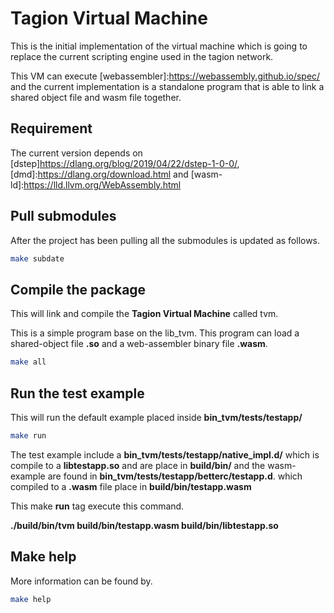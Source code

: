 # Tagion Virtual Machine

This is the initial implementation of the virtual machine which is going to replace the current scripting engine used in the tagion network.

This VM can execute [webassembler]:https://webassembly.github.io/spec/  and the current implementation is a standalone program that is able to link a shared object file and wasm file together.

## Requirement

The current version depends on [dstep]https://dlang.org/blog/2019/04/22/dstep-1-0-0/, [dmd]:https://dlang.org/download.html and [wasm-ld]:https://lld.llvm.org/WebAssembly.html

## Pull submodules

After the project has been pulling all the submodules is updated as follows.

```bash
make subdate
```
## Compile the package

This will link and compile the **Tagion Virtual Machine** called tvm.

This is a simple program base on the lib_tvm. This program can load a shared-object file **.so** and a web-assembler binary file **.wasm**.

```bash
make all
```

## Run the test example

This will run the default example placed inside **bin_tvm/tests/testapp/**

```bash
make run
```

The test example include a **bin_tvm/tests/testapp/native_impl.d/** which is compile to a **libtestapp.so** and are place in **build/bin/** and the wasm-example are found in **bin_tvm/tests/testapp/betterc/testapp.d**. which compiled to a **.wasm** file place in **build/bin/testapp.wasm**

This make **run** tag execute this command.

**./build/bin/tvm build/bin/testapp.wasm build/bin/libtestapp.so**

## Make help

More information can be found by.

```bash
make help
```

 